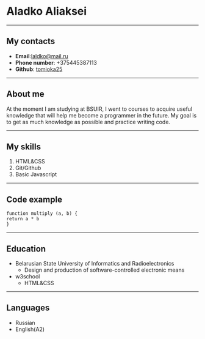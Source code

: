 # Aladko Aliaksei
***
## My contacts
 * **Email**:laldko@mail.ru
 * **Phone number**: +375445387113
 * **Github**: [tomioka25](https://github.com/Tomioka25)
***
## About me

At the moment I am studying at BSUIR, I went to courses to acquire useful knowledge that will help me become a programmer in the future. My goal is to get as much knowledge as possible and practice writing code.

***
## My skills
1. HTML&CSS
2. Git/Github
3. Basic Javascript

***
## Code example
```
function multiply (a, b) {
return a * b
}
```
***
## Education
* Belarusian State University of Informatics and Radioelectronics
    + Design and production of software-controlled electronic means
* w3school
    + HTML&CSS
    
***
## Languages 
* Russian
* English(A2)